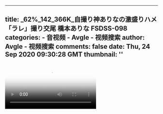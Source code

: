 
---
title: _62%_142_366K_自撮り神ありなの激盛りハメ「ラレ」撮り交尾 橋本ありな FSDSS-098
categories: 
    - 音视频
    - Avgle - 视频搜索
author: Avgle - 视频搜索
comments: false
date: Thu, 24 Sep 2020 09:30:28 GMT
thumbnail: ''
---

<div>   
<video controls loop poster="https://static-clst.avgle.com/videos/tmb13/435960/1.jpg" src="https://static-clst.avgle.com/videos/tmb13/435960/preview.mp4"></video>  
</div>
            